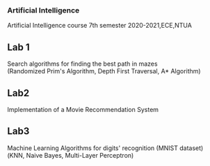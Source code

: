 ### Artificial Intelligence
Artificial Intelligence course 7th semester 2020-2021,ECE,NTUA

## Lab 1
Search algorithms for finding the best path in mazes <br>
(Randomized Prim's Algorithm, Depth First Traversal, A* Algorithm)

## Lab2 
Implementation of a Movie Recommendation System 

## Lab3
Machine Learning Algorithms for digits' recognition (MNIST dataset) <br>
(ΚΝΝ, Naive Bayes, Multi-Layer Perceptron)
